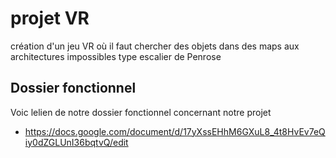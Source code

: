 # projet VR
création d'un jeu VR où il faut chercher des objets dans des maps aux architectures impossibles type escalier de Penrose

## Dossier fonctionnel
Voic lelien de notre dossier fonctionnel concernant notre projet 
- https://docs.google.com/document/d/17yXssEHhM6GXuL8_4t8HvEv7eQiy0dZGLUnI36bqtvQ/edit
